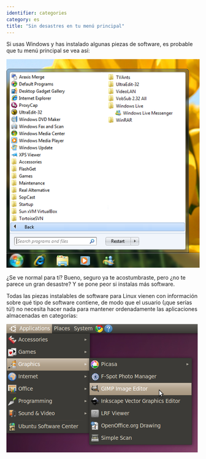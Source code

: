 ```yaml
---
identifier: categories
category: es
title: "Sin desastres en tu menú principal"
---
```


Si usas Windows y has instalado algunas piezas de software, es probable que tu menú principal se vea así:

<img src="/img/windows_7_start_menu.png">

¿Se ve normal para tí? Bueno, seguro ya te acostumbraste, pero ¿no te parece un gran desastre? Y se pone peor si instalas más software.

Todas las piezas instalables de software para Linux vienen con información sobre qué tipo de software contiene, de modo que el usuario (¡que serías tú!) no necesita hacer nada para mantener ordenadamente las aplicaciones almacenadas en categorías:

<img src="/img/categories_menu.png">




